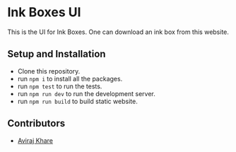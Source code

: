 # Ink Boxes UI

This is the UI for Ink Boxes. One can download an ink box from this website.

## Setup and Installation

 - Clone this repository.
 - run `npm i` to install all the packages.
 - run `npm test` to run the tests.
 - run `npm run dev` to run the development server.
 - run `npm run build` to build static website.

## Contributors

 - [Aviraj Khare](https://github.com/avirajkhare00)
